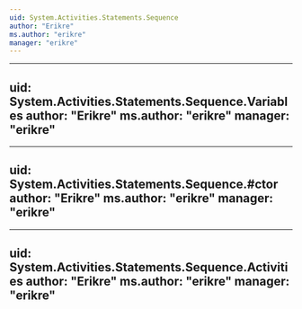 ```yaml
---
uid: System.Activities.Statements.Sequence
author: "Erikre"
ms.author: "erikre"
manager: "erikre"
---
```


---
uid: System.Activities.Statements.Sequence.Variables
author: "Erikre"
ms.author: "erikre"
manager: "erikre"
---

---
uid: System.Activities.Statements.Sequence.#ctor
author: "Erikre"
ms.author: "erikre"
manager: "erikre"
---

---
uid: System.Activities.Statements.Sequence.Activities
author: "Erikre"
ms.author: "erikre"
manager: "erikre"
---
